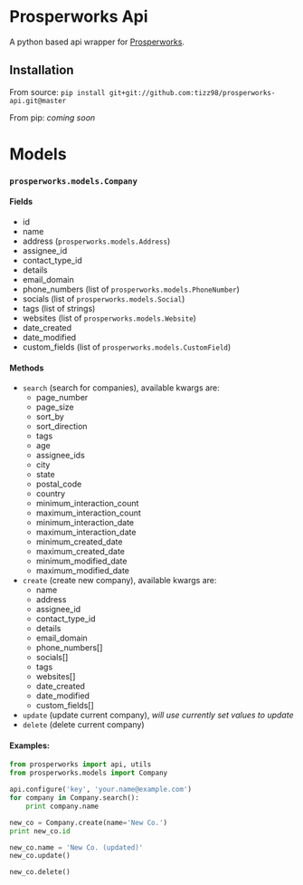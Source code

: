 # Prosperworks Api
A python based api wrapper for [Prosperworks](https://www.prosperworks.com/developer_api).

## Installation
From source: `pip install git+git://github.com:tizz98/prosperworks-api.git@master`

From pip: _coming soon_

# Models
### `prosperworks.models.Company`
#### Fields
- id
- name
- address (`prosperworks.models.Address`)
- assignee_id
- contact_type_id
- details
- email_domain
- phone_numbers (list of `prosperworks.models.PhoneNumber`)
- socials (list of `prosperworks.models.Social`)
- tags (list of strings)
- websites (list of `prosperworks.models.Website`)
- date_created
- date_modified
- custom_fields (list of `prosperworks.models.CustomField`)

#### Methods
- `search` (search for companies), available kwargs are:
  - page_number
  - page_size
  - sort_by
  - sort_direction
  - tags
  - age
  - assignee_ids
  - city
  - state
  - postal_code
  - country
  - minimum_interaction_count
  - maximum_interaction_count
  - minimum_interaction_date
  - maximum_interaction_date
  - minimum_created_date
  - maximum_created_date
  - minimum_modified_date
  - maximum_modified_date
- `create` (create new company), available kwargs are:
  - name
  - address
  - assignee_id
  - contact_type_id
  - details
  - email_domain
  - phone_numbers[]
  - socials[]
  - tags
  - websites[]
  - date_created
  - date_modified
  - custom_fields[]
- `update` (update current company), _will use currently set values to update_
- `delete` (delete current company)


#### Examples:
```python
from prosperworks import api, utils
from prosperworks.models import Company

api.configure('key', 'your.name@example.com')
for company in Company.search():
    print company.name

new_co = Company.create(name='New Co.')
print new_co.id

new_co.name = 'New Co. (updated)'
new_co.update()

new_co.delete()
```
